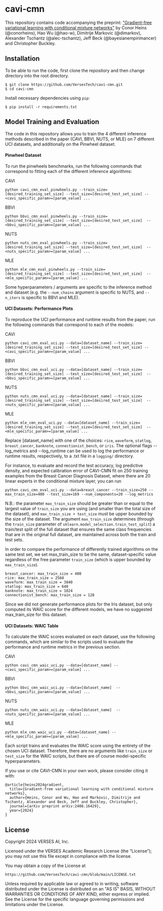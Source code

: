# cavi-cmn

This repository contains code accompanying the preprint: ["Gradient-free variational learning with conditional mixture networks"](https://arxiv.org/abs/2408.16429) by Conor Heins (@conorheins), Hao Wu (@hao-w), Dimitrije Markovic (@dimarkov), Alexander Tschantz (@alec-tschantz), Jeff Beck (@bayesianempirimancer) and Christopher Buckley.

## Installation

To be able to run the code, first clone the repository and then change directory into the root directory.

```
$ git clone https://github.com/VersesTech/cavi-cmn.git
$ cd cavi-cmn
```

Install necessary dependencies using `pip`:

```
$ pip install -r requirements.txt
```

## Model Training and Evaluation

The code in this repository allows you to train the 4 different inference methods described in the paper (CAVI, BBVI, NUTS, or MLE) on 7 different UCI datasets, and additionally on the Pinwheel dataset.

#### Pinwheel Dataset
To run the pinwheels benchmarks, run the following commands that correspond to fitting each of the different inference algorithms:

CAVI
```
python cavi_cmn_eval_pinwheels.py --train_size=[desired_training_set_size] --test_size=[desired_test_set_size] --<cavi_specific_param>=[param_value] ... 
```

BBVI
```
python bbvi_cmn_eval_pinwheels.py --train_size=[desired_training_set_size] --test_size=[desired_test_set_size]  --<bbvi_specific_param>=[param_value] ... 
```

NUTS
```
python nuts_cmn_eval_pinwheels.py --train_size=[desired_training_set_size] --test_size=[desired_test_set_size]  --<nuts_specific_param>=[param_value] ... 
```

MLE
```
python mle_cmn_eval_pinwheels.py --train_size=[desired_training_set_size] --test_size=[desired_test_set_size]  --<mle_specific_param>=[param_value] ... 
```

Some hyperparameters / arguments are specific to the inference method and dataset (e.g. the `--num_chains` argument is specific to NUTS, and `--n_iters` is specific to BBVI and MLE).


#### UCI Datasets: Performance Plots
To reproduce the UCI performance and runtime results from the paper, run the following commands that correspond to each of the models:


CAVI
```
python cavi_cmn_eval_uci.py --data=[dataset_name] --train_size=[desired_training_set_size] --test_size=[desired_test_set_size] --<cavi_specific_param>=[param_value] ...
```

BBVI
```
python bbvi_cmn_eval_uci.py --data=[dataset_name] --train_size=[desired_training_set_size] --test_size=[desired_test_set_size]  --<bbvi_specific_param>=[param_value] ... 
```

NUTS
```
python nuts_cmn_eval_uci.py --data=[dataset_name] --train_size=[desired_training_set_size] --test_size=[desired_test_set_size]  --<nuts_specific_param>=[param_value] ...  
```

MLE
```
python mle_cmn_eval_uci.py --data=[dataset_name] --train_size=[desired_training_set_size] --test_size=[desired_test_set_size]  --<mle_specific_param>=[param_value] ... 
```

Replace [dataset_name] with one of the choices: `rice`, `waveform`, `statlog`, `breast_cancer`, `banknote`, `connectionist_bench`, or `iris`. The optional flags --log_metrics and --log_runtime can be used to log the performance or runtime results, respectively, to a .txt file in a `logging/` directory.

For instance, to evaluate and record the test accuracy, log predictive density, and expected calibration error of CAVI-CMN fit on 250 training examples from the Breast Cancer Diagnosis Dataset, where there are 20 linear experts in the conditional mixture layer, you can run

```
python cavi_cmn_eval_uci.py --data=breast_cancer --train_size=250 --max_train_size=400 --test_size=169 --num_components=20 --log_metrics
 ```

N.B.: the parameter `max_train_size` should be greater than or equal to the largest value of `train_size` you are using (and smaller than the total size of the dataset), and `max_train_size + test_size` must be upper bounded by the size of the dataset. The argument `max_train_size` determines (through the `train_size` parameter of `sklearn.model_selection.train_test_split`) a train/test split of the full dataset that ensures the same class frequencies that are in the original full dataset, are maintained across both the train and test sets. 

In order to compare the performance of differently trained algorithms on the same test set, we set max_train_size to be the same, dataset-specific value regardless of the free parameter `train_size` (which is upper bounded by `max_train_size`).

```
breast_cancer: max_train_size = 400
rice: max_train_size = 2560
waveform: max_train_size = 3840
statlog: max_train_size = 640
banknote: max_train_size = 1024
connectionist_bench: max_train_size = 128
```

Since we did not generate performance plots for the Iris dataset, but only computed its WAIC score for the different models, we have no suggested max_train_size for this dataset.

#### UCI Datasets: WAIC Table
To calculate the WAIC scores evaluated on each dataset, use the following commands, which are similar to the scripts used to evaluate the performance and runtime metrics in the previous section.


CAVI
```
python cavi_cmn_waic_uci.py --data=[dataset_name] --<cavi_specific_param>=[param_value] ...
```

BBVI
```
python bbvi_cmn_waic_uci.py --data=[dataset_name]  --<bbvi_specific_param>=[param_value] ... 
```

NUTS
```
python nuts_cmn_waic_uci.py --data=[dataset_name]  --<nuts_specific_param>=[param_value] ...  
```

MLE
```
python mle_cmn_waic_uci.py --data=[dataset_name] --<mle_specific_param>=[param_value] ... 
```

Each script trains and evaluates the WAIC score using the entirety of the chosen UCI dataset. Therefore, there are no arguments like `train_size` or `test_size` for the WAIC scripts, but there are of course model-specific hyperparameters.

If you use or cite CAVI-CMN in your own work, please consider citing it with:

```
@article{heins2024gradient,
  title={Gradient-free variational learning with conditional mixture networks},
  author={Heins, Conor and Wu, Hao and Markovic, Dimitrije and Tschantz, Alexander and Beck, Jeff and Buckley, Christopher},
  journal={arXiv preprint arXiv:2408.16429},
  year={2024}
}
```

## License

Copyright 2024 VERSES AI, Inc.

Licensed under the VERSES Academic Research License (the “License”);
you may not use this file except in compliance with the license.

You may obtain a copy of the License at

    https://github.com/VersesTech/cavi-cmn/blob/main/LICENSE.txt

Unless required by applicable law or agreed to in writing, software
distributed under the License is distributed on an "AS IS" BASIS,
WITHOUT WARRANTIES OR CONDITIONS OF ANY KIND, either express or implied.
See the License for the specific language governing permissions and
limitations under the License.

